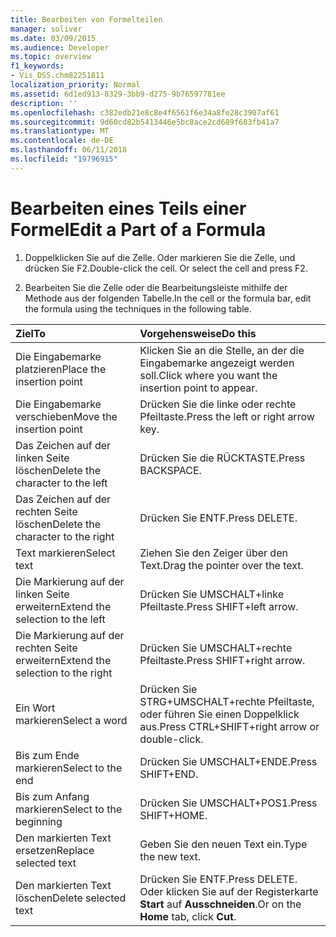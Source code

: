 ```yaml
---
title: Bearbeiten von Formelteilen
manager: soliver
ms.date: 03/09/2015
ms.audience: Developer
ms.topic: overview
f1_keywords:
- Vis_DSS.chm82251811
localization_priority: Normal
ms.assetid: 6d1ed913-8329-3bb9-d275-9b76597781ee
description: ''
ms.openlocfilehash: c382edb21e8c8e4f6561f6e34a8fe28c3907af61
ms.sourcegitcommit: 9d60cd82b5413446e5bc8ace2cd689f683fb41a7
ms.translationtype: MT
ms.contentlocale: de-DE
ms.lasthandoff: 06/11/2018
ms.locfileid: "19796915"
---
```

# <a name="edit-a-part-of-a-formula"></a><span data-ttu-id="eb3b1-102">Bearbeiten eines Teils einer Formel</span><span class="sxs-lookup"><span data-stu-id="eb3b1-102">Edit a Part of a Formula</span></span>

1. <span data-ttu-id="eb3b1-p101">Doppelklicken Sie auf die Zelle. Oder markieren Sie die Zelle, und drücken Sie F2.</span><span class="sxs-lookup"><span data-stu-id="eb3b1-p101">Double-click the cell. Or select the cell and press F2.</span></span>
    
2. <span data-ttu-id="eb3b1-105">Bearbeiten Sie die Zelle oder die Bearbeitungsleiste mithilfe der Methode aus der folgenden Tabelle.</span><span class="sxs-lookup"><span data-stu-id="eb3b1-105">In the cell or the formula bar, edit the formula using the techniques in the following table.</span></span>
    
|<span data-ttu-id="eb3b1-106">**Ziel**</span><span class="sxs-lookup"><span data-stu-id="eb3b1-106">**To**</span></span>|<span data-ttu-id="eb3b1-107">**Vorgehensweise**</span><span class="sxs-lookup"><span data-stu-id="eb3b1-107">**Do this**</span></span>|
|:-----|:-----|
| <span data-ttu-id="eb3b1-108">Die Eingabemarke platzieren</span><span class="sxs-lookup"><span data-stu-id="eb3b1-108">Place the insertion point</span></span>  <br/> | <span data-ttu-id="eb3b1-109">Klicken Sie an die Stelle, an der die Eingabemarke angezeigt werden soll.</span><span class="sxs-lookup"><span data-stu-id="eb3b1-109">Click where you want the insertion point to appear.</span></span>  <br/> |
| <span data-ttu-id="eb3b1-110">Die Eingabemarke verschieben</span><span class="sxs-lookup"><span data-stu-id="eb3b1-110">Move the insertion point</span></span>  <br/> | <span data-ttu-id="eb3b1-111">Drücken Sie die linke oder rechte Pfeiltaste.</span><span class="sxs-lookup"><span data-stu-id="eb3b1-111">Press the left or right arrow key.</span></span>  <br/> |
| <span data-ttu-id="eb3b1-112">Das Zeichen auf der linken Seite löschen</span><span class="sxs-lookup"><span data-stu-id="eb3b1-112">Delete the character to the left</span></span>  <br/> | <span data-ttu-id="eb3b1-113">Drücken Sie die RÜCKTASTE.</span><span class="sxs-lookup"><span data-stu-id="eb3b1-113">Press BACKSPACE.</span></span>  <br/> |
| <span data-ttu-id="eb3b1-114">Das Zeichen auf der rechten Seite löschen</span><span class="sxs-lookup"><span data-stu-id="eb3b1-114">Delete the character to the right</span></span>  <br/> | <span data-ttu-id="eb3b1-115">Drücken Sie ENTF.</span><span class="sxs-lookup"><span data-stu-id="eb3b1-115">Press DELETE.</span></span>  <br/> |
| <span data-ttu-id="eb3b1-116">Text markieren</span><span class="sxs-lookup"><span data-stu-id="eb3b1-116">Select text</span></span>  <br/> | <span data-ttu-id="eb3b1-117">Ziehen Sie den Zeiger über den Text.</span><span class="sxs-lookup"><span data-stu-id="eb3b1-117">Drag the pointer over the text.</span></span>  <br/> |
| <span data-ttu-id="eb3b1-118">Die Markierung auf der linken Seite erweitern</span><span class="sxs-lookup"><span data-stu-id="eb3b1-118">Extend the selection to the left</span></span>  <br/> | <span data-ttu-id="eb3b1-119">Drücken Sie UMSCHALT+linke Pfeiltaste.</span><span class="sxs-lookup"><span data-stu-id="eb3b1-119">Press SHIFT+left arrow.</span></span>  <br/> |
| <span data-ttu-id="eb3b1-120">Die Markierung auf der rechten Seite erweitern</span><span class="sxs-lookup"><span data-stu-id="eb3b1-120">Extend the selection to the right</span></span>  <br/> | <span data-ttu-id="eb3b1-121">Drücken Sie UMSCHALT+rechte Pfeiltaste.</span><span class="sxs-lookup"><span data-stu-id="eb3b1-121">Press SHIFT+right arrow.</span></span>  <br/> |
| <span data-ttu-id="eb3b1-122">Ein Wort markieren</span><span class="sxs-lookup"><span data-stu-id="eb3b1-122">Select a word</span></span>  <br/> | <span data-ttu-id="eb3b1-123">Drücken Sie STRG+UMSCHALT+rechte Pfeiltaste, oder führen Sie einen Doppelklick aus.</span><span class="sxs-lookup"><span data-stu-id="eb3b1-123">Press CTRL+SHIFT+right arrow or double-click.</span></span>  <br/> |
| <span data-ttu-id="eb3b1-124">Bis zum Ende markieren</span><span class="sxs-lookup"><span data-stu-id="eb3b1-124">Select to the end</span></span>  <br/> | <span data-ttu-id="eb3b1-125">Drücken Sie UMSCHALT+ENDE.</span><span class="sxs-lookup"><span data-stu-id="eb3b1-125">Press SHIFT+END.</span></span>  <br/> |
| <span data-ttu-id="eb3b1-126">Bis zum Anfang markieren</span><span class="sxs-lookup"><span data-stu-id="eb3b1-126">Select to the beginning</span></span>  <br/> | <span data-ttu-id="eb3b1-127">Drücken Sie UMSCHALT+POS1.</span><span class="sxs-lookup"><span data-stu-id="eb3b1-127">Press SHIFT+HOME.</span></span>  <br/> |
| <span data-ttu-id="eb3b1-128">Den markierten Text ersetzen</span><span class="sxs-lookup"><span data-stu-id="eb3b1-128">Replace selected text</span></span>  <br/> | <span data-ttu-id="eb3b1-129">Geben Sie den neuen Text ein.</span><span class="sxs-lookup"><span data-stu-id="eb3b1-129">Type the new text.</span></span>  <br/> |
| <span data-ttu-id="eb3b1-130">Den markierten Text löschen</span><span class="sxs-lookup"><span data-stu-id="eb3b1-130">Delete selected text</span></span>  <br/> | <span data-ttu-id="eb3b1-131">Drücken Sie ENTF.</span><span class="sxs-lookup"><span data-stu-id="eb3b1-131">Press DELETE.</span></span> <span data-ttu-id="eb3b1-132">Oder klicken Sie auf der Registerkarte **Start** auf **Ausschneiden**.</span><span class="sxs-lookup"><span data-stu-id="eb3b1-132">Or on the **Home** tab, click **Cut**.</span></span>  <br/> |
   

